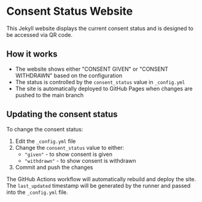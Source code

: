 # Consent Status Website

This Jekyll website displays the current consent status and is designed to be accessed via QR code.

## How it works

- The website shows either "CONSENT GIVEN" or "CONSENT WITHDRAWN" based on the configuration
- The status is controlled by the `consent_status` value in `_config.yml`
- The site is automatically deployed to GitHub Pages when changes are pushed to the main branch

## Updating the consent status

To change the consent status:

1. Edit the `_config.yml` file
2. Change the `consent_status` value to either:
   - `"given"` - to show consent is given
   - `"withdrawn"` - to show consent is withdrawn
3. Commit and push the changes

The GitHub Actions workflow will automatically rebuild and deploy the site. The `last_updated` timestamp will be generated by the runner and passed into the `_config.yml` file.
